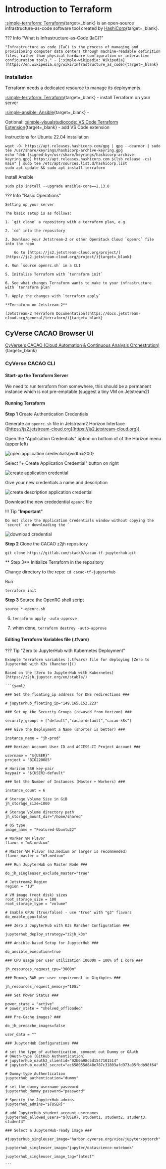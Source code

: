 # Introduction to Terraform

[:simple-terraform: Terraform](https://www.terraform.io/){target=_blank} is an open-source infrastructure-as-code software tool created by [HashiCorp](https://www.hashicorp.com/){target=_blank}.

??? Info "What is Infrastructure-as-Code (IaC)?"

    "Infrastructure as code (IaC) is the process of managing and provisioning computer data centers through machine-readable definition files, rather than physical hardware configuration or interactive configuration tools." - [:simple-wikipedia: Wikipedia](https://en.wikipedia.org/wiki/Infrastructure_as_code){target=_blank}

### Installation

Terraform needs a dedicated resource to manage its deployments. 

[:simple-terraform: Terraform](https://developer.hashicorp.com/terraform/downloads){target=_blank} - install Terraform on your server

[:simple-ansible: Ansible](){target=_blank} - 

Optional: [:simple-visualstudiocode: VS Code Terraform Extension](https://marketplace.visualstudio.com/items?itemName=HashiCorp.terraform){target=_blank} - add VS Code extension

Instructions for Ubuntu 22.04 installation

```{bash}
wget -O- https://apt.releases.hashicorp.com/gpg | gpg --dearmor | sudo tee /usr/share/keyrings/hashicorp-archive-keyring.gpg
echo "deb [signed-by=/usr/share/keyrings/hashicorp-archive-keyring.gpg] https://apt.releases.hashicorp.com $(lsb_release -cs) main" | sudo tee /etc/apt/sources.list.d/hashicorp.list
sudo apt update && sudo apt install terraform
```

Install Ansible

```{bash}
sudo pip install --upgrade ansible-core==2.13.8
```


??? Info "Basic Operations"

    Setting up your server

    The basic setup is as follows:

    1. `git clone` a repository with a terraform plan, e.g. 

    2. `cd` into the repository

    3. Download your Jetstream-2 or other OpenStack Cloud `openrc` file into the repo 

        Go to [https://js2.jetstream-cloud.org/project/](https://js2.jetstream-cloud.org/project/){target=_blank}

    4. Run `source openrc.sh` in a CLI 

    5. Initalize Terraform with `terraform init`

    6. See what changes Terraform wants to make to your infrastructure with `terraform plan`

    7. Apply the changes with `terraform apply`

    **Terraform on Jetstream-2**

    [Jetstream-2 Terraform Documentation](https://docs.jetstream-cloud.org/general/terraform/){target=_blank}

## CyVerse CACAO Browser UI

[CyVerse's CACAO (Cloud Automation & Continuous Analysis Orchestration)](https://cacao.jetstream-cloud.org/help){target=_blank}

### CyVerse CACAO CLI

#### Start-up the Terraform Server

We need to run terraform from somewhere, this should be a permanent instance which is not pre-emptable (suggest a tiny VM on Jetstream2)

#### Running Terraform

**Step 1** Create Authentication Credentials

Generate an `openrc.sh` file in Jetstream2 Horizon Interface ([https://js2.jetstream-cloud.org](https://js2.jetstream-cloud.org)), 

Open the "Application Credentials" option on bottom of of the Horizon menu (upper left)

![open application credentials](../assets/terraform/open_app_cred.png){width=200}

Select "+ Create Application Credential" button on right

![create application credential](../assets/terraform/create_app_cred.png)

Give your new credentials a name and description

![create description application credential](../assets/terraform/description_app_cred.png)

Download the new crededential `openrc` file 

!!! Tip "**Important**" 
    
    Do not close the Application Credentials window without copying the `secret` or downloading the `

![download credential](../assets/terraform/download_app_cred.png)

**Step 2** Clone the CACAO z2jh repository


```git clone https://gitlab.com/stack0/cacao-tf-jupyterhub.git```

** Step 3** Initialize Terraform in the repository

Change directory to the repo: `cd cacao-tf-jupyterhub`

Run 

```terraform init```

**Step 3** Source the OpenRC shell script

```source *-openrc.sh```

6. `terraform apply -auto-approve`

7. when done, `terraform destroy -auto-approve`

#### Editing Terraform Variables file (.tfvars)


??? Tip "Zero to JupyterHub with Kubernetes Deployment"

    Example Terraform variables (.tfvars) file for deploying [Zero to JupyterHub with K3s (Rancher)]()
        
    Based on the [Zero to JupyterHub with Kubernetes](https://z2jh.jupyter.org/en/stable/)

    ```{yaml}

    ### Set the floating_ip address for DNS redirections ###

    # jupyterhub_floating_ip="149.165.152.223"

    ### Set up the Security Groups (re=used from Horizon) ###
    
    security_groups = ["default","cacao-default","cacao-k8s"]

    ### Give the Deployment a Name (shorter is better) ###

    instance_name = "jh-prod"

    ### Horizon Account User ID and ACCESS-CI Project Account ###
    
    username = "${USER}"
    project = "BIO220085"

    # Horizon SSH key-pair
    keypair = "${USER}-default"

    ### Set the Number of Instances (Master + Workers) ###

    instance_count = 6

    # Storage Volume Size in GiB 
    jh_storage_size=1000

    # Storage Volume directory path
    jh_storage_mount_dir="/home/shared"

    # OS type
    image_name = "Featured-Ubuntu22"

    # Worker VM Flavor
    flavor = "m3.medium"

    # Master VM Flavor (m3.medium or larger is recommended)
    flavor_master = "m3.medium"

    ### Run JupyterHub on Master Node ###
    
    do_jh_singleuser_exclude_master="true"
    
    # Jetstream2 Region
    region = "IU"

    # VM image (root disk) sizes
    root_storage_size = 100
    root_storage_type = "volume"
    
    # Enable GPUs (true/false) - use "true" with "g3" flavors
    do_enable_gpu=false

    ### Zero 2 JupyterHub with K3s Rancher Configuration ###

    jupyterhub_deploy_strategy="z2jh_k3s"

    ### Ansible-based Setup for JupyterHub ###
    
    do_ansible_execution=true

    ### CPU usage per user utilization 10000m = 100% of 1 core ###
    
    jh_resources_request_cpu="3000m"
    
    ### Memory RAM per-user requirement in Gigibytes ###
    
    jh_resources_request_memory="10Gi"
        
    ### Set Power Status ###

    power_state = "active"
    # power_state = "shelved_offloaded"

    ### Pre-Cache images? ###

    do_jh_precache_images=false

    user_data = ""

    ### JupyterHub Configurations ###

    # set the type of authentication, comment out Dummy or OAuth
    # OAuth-type (GitHub Authentication)
    # jupyterhub_oauth2_clientid="02b0a98c5d1547101514"
    # jupyterhub_oauth2_secret="ac658055d848e787c31803afd973a05fbdb98f64"
    
    # Dummy-type Authentication
    jupyterhub_authentication="dummy"

    # set the dummy username password
    jupyterhub_dummy_password="password"

    # Specify the JupyterHub admins
    jupyterhub_admins="${USER}"
    
    # add JupyterHub student account usernames 
    jupyterhub_allowed_users="${USER}, student1, student2, student3, student4"

    ### Select a JupyterHub-ready image ###
    
    #jupyterhub_singleuser_image="harbor.cyverse.org/vice/jupyter/pytorch"

    jupyterhub_singleuser_image="jupyter/datascience-notebook"

    jupyterhub_singleuser_image_tag="latest"

    ```